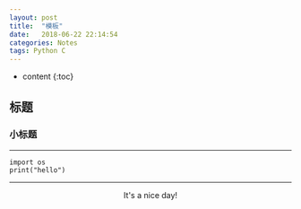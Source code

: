 ```yaml
---
layout: post
title:  "模板"
date:   2018-06-22 22:14:54
categories: Notes
tags: Python C
---
```


* content
{:toc}

##  标题
###  小标题
---

	import os
	print("hello")
---

<center>It's a nice day!</center>
	